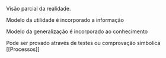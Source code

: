 Visão parcial da realidade.

Modelo da utilidade é incorporado a informação

Modelo da generalização é incorporado ao conhecimento

Pode ser provado através de testes ou comprovação simbolica [[Processos]] 
